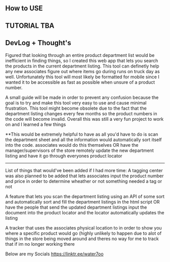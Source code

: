 How to USE
---------------------------------
TUTORIAL TBA
-----------------------------------
DevLog + Thought's 
-----------------------------
Figured that looking through an entire product department list would be inefficient in finding things, so I created this web app that lets you search the products in the current department listing. This tool can definetly help any new associates figure out where items go during runs on truck day as well. Unfortunately this tool will most likely be formatted for mobile since I wanted it to be accessible as fast as possible when unsure of a product number. 

A small guide will be made in order to prevent any confusion because the goal is to try and make this tool very easy to use and cause minimal frustration. This tool might become obsolete due to the fact that the department listing changes every few months so the product numbers in the code will become invalid. Overall this was still a very fun project to work on and I learned a few things 

**This would be extremely helpful to have as all you'd have to do is scan the department sheet and all the information would automatically sort itself into the code. associates would do this themselves OR have the manager/supervisors of the store remotely update the new department listing and have it go through everyones product locator

---------------------------------------------------------------------------------------
List of things that would've been added if I had more time:
A tagging center was also planned to be added that lets associates input the product number and price in order to determine wheather or not something needed a tag or not

A feature that lets you scan the department listing using an API of some sort and 
automatically sort and fill the department listings in the html script OR have the people that send the updated department listings input the document into the product locator and the locator automatically updates the listing 

A tracker that uses the associates physical location to in order to show you where a specific product would go (highly unlikely to happen due to alot of things in the store being moved around and theres no way for me to track that if im no longer working there

Below are my Socials
https://linktr.ee/water7oo
